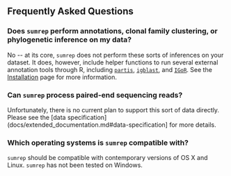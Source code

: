 ## Frequently Asked Questions

### Does `sumrep` perform annotations, clonal family clustering, or phylogenetic inference on my data?

No -- at its core, `sumrep` does not perform these sorts of inferences on your dataset.
It does, however, include helper functions to run several external annotation tools through R, including [`partis`](https://github.com/psathyrella/partis), [`igblast`](https://www.ncbi.nlm.nih.gov/igblast/), and [`IGoR`](https://github.com/qmarcou/IGoR).
See the [Installation](docs/installation.md) page for more information.

### Can `sumrep` process paired-end sequencing reads?

Unfortunately, there is no current plan to support this sort of data directly.
Please see the [data specification](docs/extended_documentation.md#data-specification] for more details.

### Which operating systems is `sumrep` compatible with?

`sumrep` should be compatible with contemporary versions of OS X and Linux.
`sumrep` has not been tested on Windows.
